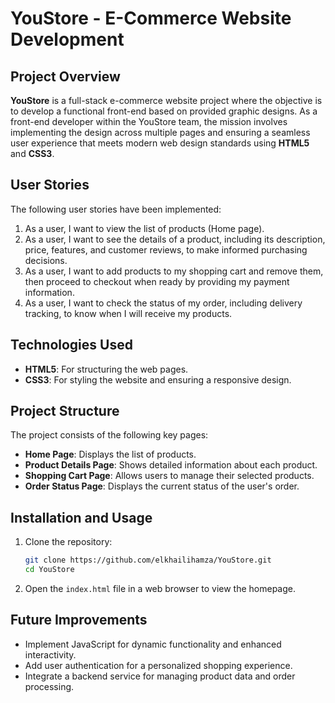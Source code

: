 # YouStore - E-Commerce Website Development

## Project Overview

**YouStore** is a full-stack e-commerce website project where the objective is to develop a functional front-end based on provided graphic designs. As a front-end developer within the YouStore team, the mission involves implementing the design across multiple pages and ensuring a seamless user experience that meets modern web design standards using **HTML5** and **CSS3**.

## User Stories

The following user stories have been implemented:

1. As a user, I want to view the list of products (Home page).
2. As a user, I want to see the details of a product, including its description, price, features, and customer reviews, to make informed purchasing decisions.
3. As a user, I want to add products to my shopping cart and remove them, then proceed to checkout when ready by providing my payment information.
4. As a user, I want to check the status of my order, including delivery tracking, to know when I will receive my products.

## Technologies Used

- **HTML5**: For structuring the web pages.
- **CSS3**: For styling the website and ensuring a responsive design.

## Project Structure

The project consists of the following key pages:

- **Home Page**: Displays the list of products.
- **Product Details Page**: Shows detailed information about each product.
- **Shopping Cart Page**: Allows users to manage their selected products.
- **Order Status Page**: Displays the current status of the user's order.

## Installation and Usage

1. Clone the repository:

   ```bash
   git clone https://github.com/elkhailihamza/YouStore.git
   cd YouStore
2. Open the ```index.html``` file in a web browser to view the homepage.

## Future Improvements
- Implement JavaScript for dynamic functionality and enhanced interactivity.
- Add user authentication for a personalized shopping experience.
- Integrate a backend service for managing product data and order processing.

